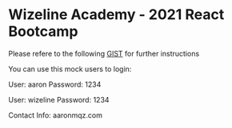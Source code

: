 # Wizeline Academy - 2021 React Bootcamp

Please refere to the following [GIST](https://gist.github.com/erickwize/d7311bfc972080c162c43cbb7dc80587) for further instructions

You can use this mock users to login:

User: aaron
Password: 1234

User: wizeline
Password: 1234

Contact Info:
aaronmqz.com
